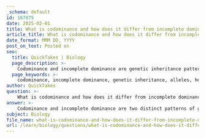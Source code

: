 ```yaml
---
_schema: default
id: 167875
date: 2025-02-01
title: What is codominance and how does it differ from incomplete dominance?
article_title: What is codominance and how does it differ from incomplete dominance?
date_format: MMM DD, YYYY
post_on_text: Posted on
seo:
  title: QuickTakes | Biology
  page_description: >-
    Codominance and incomplete dominance are genetic inheritance patterns demonstrating how alleles interact in heterozygotes, with codominance showing both traits distinctly, and incomplete dominance resulting in a blended phenotype.
  page_keywords: >-
    codominance, incomplete dominance, genetic inheritance, alleles, heterozygous, phenotype, ABO blood group, MN blood group, speckled chickens, roan cattle, red flowers, white flowers, pink flowers, Camellia, dominant, recessive, traits, punnett square
author: QuickTakes
question: >-
    What is codominance and how does it differ from incomplete dominance?
answer: >-
    Codominance and incomplete dominance are two distinct patterns of genetic inheritance that illustrate how alleles interact in heterozygous individuals.\n\n**Codominance** occurs when both alleles at a gene locus are fully expressed in the phenotype of a heterozygote. This means that neither allele is dominant or recessive, and the traits associated with both alleles are visible simultaneously. A classic example of codominance is found in the human ABO blood group system, where individuals with type AB blood express both A and B antigens on the surface of their red blood cells. Another example is seen in the MN blood group system, where individuals can express both M and N antigens. In animals, speckled chickens exhibit both black and white feathers, and roan cattle display both red and white hair.\n\nIn contrast, **incomplete dominance** occurs when the phenotype of a heterozygote is an intermediate blend of the phenotypes of the two homozygotes. In this case, one allele does not completely mask the effect of the other, resulting in a new phenotype that is distinct from both parental traits. For instance, in certain flowering plants like Camellia, a cross between red and white flowers may produce offspring with pink flowers, which is an intermediate phenotype.\n\nTo summarize the key differences:\n- In codominance, both alleles are expressed equally and distinctly in the phenotype (e.g., AB blood type).\n- In incomplete dominance, the phenotype is a blend of the two alleles (e.g., pink flowers from red and white parents).\n\nUnderstanding these concepts is crucial for grasping the complexities of genetic inheritance and how traits are passed from parents to offspring.
subject: Biology
file_name: what-is-codominance-and-how-does-it-differ-from-incomplete-dominance.md
url: /learn/biology/questions/what-is-codominance-and-how-does-it-differ-from-incomplete-dominance
---
```


&nbsp;